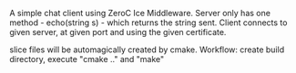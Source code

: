 A simple chat client using ZeroC Ice Middleware. Server only has one method - echo(string s) - which returns the string sent.
Client connects to given server, at given port and using the given certificate.

slice files will be automagically created by cmake.
Workflow: create build directory, execute "cmake .." and "make"